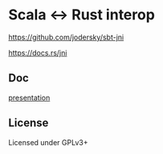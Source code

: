 # Scala <-> Rust interop

https://github.com/jodersky/sbt-jni

https://docs.rs/jni

## Doc

[presentation](https://docs.google.com/presentation/d/187u9XixvtIJLeSjqdXI1j00_mUkJF9DP94rgsXihbk0/edit?usp=sharing)

## License

Licensed under GPLv3+
